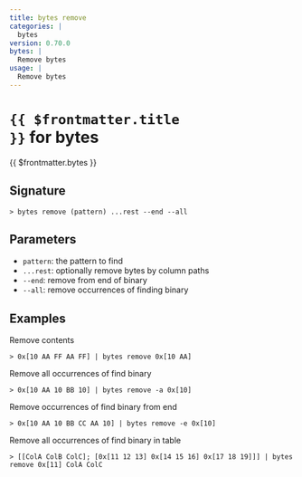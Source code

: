 ```yaml
---
title: bytes remove
categories: |
  bytes
version: 0.70.0
bytes: |
  Remove bytes
usage: |
  Remove bytes
---
```


# <code>{{ $frontmatter.title }}</code> for bytes

<div class='command-title'>{{ $frontmatter.bytes }}</div>

## Signature

```> bytes remove (pattern) ...rest --end --all```

## Parameters

 -  `pattern`: the pattern to find
 -  `...rest`: optionally remove bytes by column paths
 -  `--end`: remove from end of binary
 -  `--all`: remove occurrences of finding binary

## Examples

Remove contents
```shell
> 0x[10 AA FF AA FF] | bytes remove 0x[10 AA]
```

Remove all occurrences of find binary
```shell
> 0x[10 AA 10 BB 10] | bytes remove -a 0x[10]
```

Remove occurrences of find binary from end
```shell
> 0x[10 AA 10 BB CC AA 10] | bytes remove -e 0x[10]
```

Remove all occurrences of find binary in table
```shell
> [[ColA ColB ColC]; [0x[11 12 13] 0x[14 15 16] 0x[17 18 19]]] | bytes remove 0x[11] ColA ColC
```
